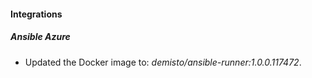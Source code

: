 
#### Integrations

##### Ansible Azure

- Updated the Docker image to: *demisto/ansible-runner:1.0.0.117472*.
